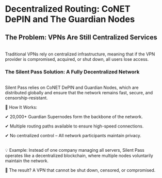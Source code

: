 # Decentralized Routing: CoNET DePIN and The Guardian Nodes

## The Problem: VPNs Are Still Centralized Services

\
Traditional VPNs rely on centralized infrastructure, meaning that if the VPN provider is compromised, acquired, or shut down, all users lose access.

### &#x20;The Silent Pass Solution: A Fully Decentralized Network

\
Silent Pass relies on CoNET DePIN and Guardian Nodes, which are distributed globally and ensure that the network remains fast, secure, and censorship-resistant.

🔹 How It Works:

✔ 20,000+ Guardian Supernodes form the backbone of the network.

✔ Multiple routing paths available to ensure high-speed connections.

✔ No centralized control – All network participants maintain privacy.

\
💡 Example: Instead of one company managing all servers, Silent Pass operates like a decentralized blockchain, where multiple nodes voluntarily maintain the network.



🚀 The result? A VPN that cannot be shut down, censored, or compromised.
